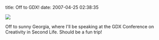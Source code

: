 title: Off to GDX!
date: 2007-04-25 02:38:35 

[![][1]][2]

Off to sunny Georgia, where I'll be speaking at the GDX Conference on Creativity in Second Life. Should be a fun trip! 

   [1]: /images/2007-04-25-off-to-gdx/gdx.jpg
   [2]: http://www.scad.edu/gdx

